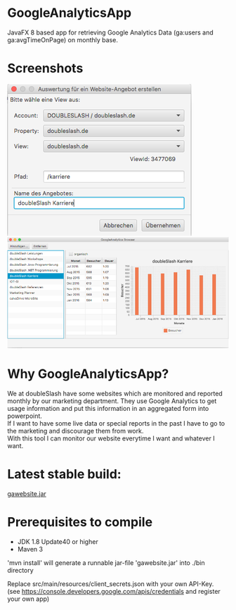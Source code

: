 # GoogleAnalyticsApp
JavaFX 8 based app for retrieving Google Analytics Data (ga:users and ga:avgTimeOnPage) on monthly base.

# Screenshots
![missing image](addofferscreen.png?raw=true "Add new website screen")
![missing image](mainscreen.png?raw=true "GoogleAnalyticsApp Main screen")

# Why GoogleAnalyticsApp?
We at doubleSlash have some websites which are monitored and reported monthly by our marketing department. They use Google Analytics to get usage information and put this information in an aggregated form into powerpoint.<br>
If I want to have some live data or special reports in the past I have to go to the marketing and discourage them from work.<br>
With this tool I can monitor our website everytime I want and whatever I want.

# Latest stable build: 
[gawebsite.jar](bin/gawebsite.jar)

# Prerequisites to compile
- JDK 1.8 Update40 or higher
- Maven 3

'mvn install' will generate a runnable jar-file 'gawebsite.jar' into ./bin directory

Replace src/main/resources/client_secrets.json with your own API-Key. <br>
(see https://console.developers.google.com/apis/credentials and register your own app)








